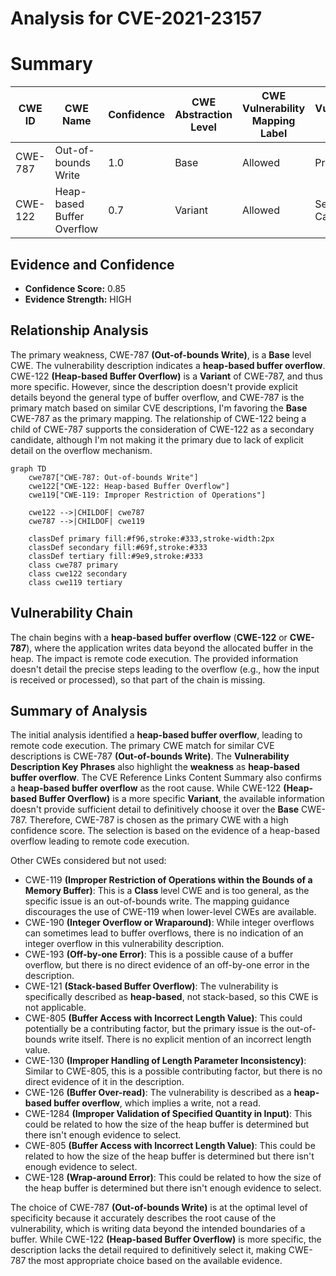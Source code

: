 # Analysis for CVE-2021-23157

# Summary
| CWE ID | CWE Name | Confidence | CWE Abstraction Level | CWE Vulnerability Mapping Label | CWE-Vulnerability Mapping Notes |
|---|---|---|---|---|---|
| CWE-787 | Out-of-bounds Write | 1.0 | Base | Allowed | Primary CWE |
| CWE-122 | Heap-based Buffer Overflow | 0.7 | Variant | Allowed | Secondary Candidate |

## Evidence and Confidence

*   **Confidence Score:** 0.85
*   **Evidence Strength:** HIGH

## Relationship Analysis
The primary weakness, CWE-787 **(Out-of-bounds Write)**, is a **Base** level CWE. The vulnerability description indicates a **heap-based buffer overflow**. CWE-122 **(Heap-based Buffer Overflow)** is a **Variant** of CWE-787, and thus more specific. However, since the description doesn't provide explicit details beyond the general type of buffer overflow, and CWE-787 is the primary match based on similar CVE descriptions, I'm favoring the **Base** CWE-787 as the primary mapping. The relationship of CWE-122 being a child of CWE-787 supports the consideration of CWE-122 as a secondary candidate, although I'm not making it the primary due to lack of explicit detail on the overflow mechanism.

```mermaid
graph TD
    cwe787["CWE-787: Out-of-bounds Write"]
    cwe122["CWE-122: Heap-based Buffer Overflow"]
    cwe119["CWE-119: Improper Restriction of Operations"]
    
    cwe122 -->|CHILDOF| cwe787
    cwe787 -->|CHILDOF| cwe119

    classDef primary fill:#f96,stroke:#333,stroke-width:2px
    classDef secondary fill:#69f,stroke:#333
    classDef tertiary fill:#9e9,stroke:#333
    class cwe787 primary
    class cwe122 secondary
    class cwe119 tertiary
```

## Vulnerability Chain
The chain begins with a **heap-based buffer overflow** (**CWE-122** or **CWE-787**), where the application writes data beyond the allocated buffer in the heap. The impact is remote code execution. The provided information doesn't detail the precise steps leading to the overflow (e.g., how the input is received or processed), so that part of the chain is missing.

## Summary of Analysis
The initial analysis identified a **heap-based buffer overflow**, leading to remote code execution. The primary CWE match for similar CVE descriptions is CWE-787 **(Out-of-bounds Write)**. The **Vulnerability Description Key Phrases** also highlight the **weakness** as **heap-based buffer overflow**. The CVE Reference Links Content Summary also confirms a **heap-based buffer overflow** as the root cause. While CWE-122 **(Heap-based Buffer Overflow)** is a more specific **Variant**, the available information doesn't provide sufficient detail to definitively choose it over the **Base** CWE-787. Therefore, CWE-787 is chosen as the primary CWE with a high confidence score. The selection is based on the evidence of a heap-based overflow leading to remote code execution.

Other CWEs considered but not used:
*   CWE-119 **(Improper Restriction of Operations within the Bounds of a Memory Buffer)**: This is a **Class** level CWE and is too general, as the specific issue is an out-of-bounds write. The mapping guidance discourages the use of CWE-119 when lower-level CWEs are available.
*   CWE-190 **(Integer Overflow or Wraparound)**: While integer overflows can sometimes lead to buffer overflows, there is no indication of an integer overflow in this vulnerability description.
*   CWE-193 **(Off-by-one Error)**: This is a possible cause of a buffer overflow, but there is no direct evidence of an off-by-one error in the description.
*   CWE-121 **(Stack-based Buffer Overflow)**: The vulnerability is specifically described as **heap-based**, not stack-based, so this CWE is not applicable.
*   CWE-805 **(Buffer Access with Incorrect Length Value)**: This could potentially be a contributing factor, but the primary issue is the out-of-bounds write itself. There is no explicit mention of an incorrect length value.
*   CWE-130 **(Improper Handling of Length Parameter Inconsistency)**: Similar to CWE-805, this is a possible contributing factor, but there is no direct evidence of it in the description.
*   CWE-126 **(Buffer Over-read)**: The vulnerability is described as a **heap-based buffer overflow**, which implies a write, not a read.
* CWE-1284 **(Improper Validation of Specified Quantity in Input)**: This could be related to how the size of the heap buffer is determined but there isn't enough evidence to select.
* CWE-805 **(Buffer Access with Incorrect Length Value)**: This could be related to how the size of the heap buffer is determined but there isn't enough evidence to select.
* CWE-128 **(Wrap-around Error)**: This could be related to how the size of the heap buffer is determined but there isn't enough evidence to select.

The choice of CWE-787 **(Out-of-bounds Write)** is at the optimal level of specificity because it accurately describes the root cause of the vulnerability, which is writing data beyond the intended boundaries of a buffer. While CWE-122 **(Heap-based Buffer Overflow)** is more specific, the description lacks the detail required to definitively select it, making CWE-787 the most appropriate choice based on the available evidence.